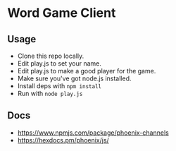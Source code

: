 
# Word Game Client

## Usage

 - Clone this repo locally.
 - Edit play.js to set your name.
 - Edit play.js to make a good player for the game.
 - Make sure you've got node.js installed.
 - Install deps with ```npm install```
 - Run with ```node play.js```


## Docs

 - https://www.npmjs.com/package/phoenix-channels
 - https://hexdocs.pm/phoenix/js/
